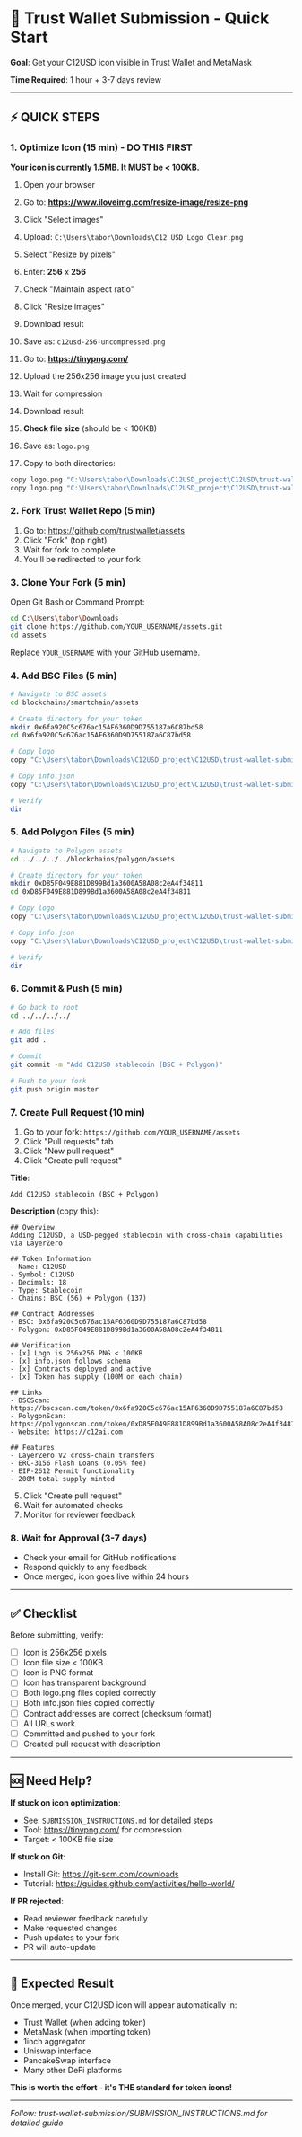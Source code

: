 # 🚀 Trust Wallet Submission - Quick Start

**Goal**: Get your C12USD icon visible in Trust Wallet and MetaMask

**Time Required**: 1 hour + 3-7 days review

---

## ⚡ QUICK STEPS

### 1. Optimize Icon (15 min) - DO THIS FIRST

**Your icon is currently 1.5MB. It MUST be < 100KB.**

1. Open your browser
2. Go to: **https://www.iloveimg.com/resize-image/resize-png**
3. Click "Select images"
4. Upload: `C:\Users\tabor\Downloads\C12 USD Logo Clear.png`
5. Select "Resize by pixels"
6. Enter: **256** x **256**
7. Check "Maintain aspect ratio"
8. Click "Resize images"
9. Download result
10. Save as: `c12usd-256-uncompressed.png`

11. Go to: **https://tinypng.com/**
12. Upload the 256x256 image you just created
13. Wait for compression
14. Download result
15. **Check file size** (should be < 100KB)
16. Save as: `logo.png`

17. Copy to both directories:
   ```bash
   copy logo.png "C:\Users\tabor\Downloads\C12USD_project\C12USD\trust-wallet-submission\bsc\logo.png"
   copy logo.png "C:\Users\tabor\Downloads\C12USD_project\C12USD\trust-wallet-submission\polygon\logo.png"
   ```

### 2. Fork Trust Wallet Repo (5 min)

1. Go to: https://github.com/trustwallet/assets
2. Click "Fork" (top right)
3. Wait for fork to complete
4. You'll be redirected to your fork

### 3. Clone Your Fork (5 min)

Open Git Bash or Command Prompt:

```bash
cd C:\Users\tabor\Downloads
git clone https://github.com/YOUR_USERNAME/assets.git
cd assets
```

Replace `YOUR_USERNAME` with your GitHub username.

### 4. Add BSC Files (5 min)

```bash
# Navigate to BSC assets
cd blockchains/smartchain/assets

# Create directory for your token
mkdir 0x6fa920C5c676ac15AF6360D9D755187a6C87bd58
cd 0x6fa920C5c676ac15AF6360D9D755187a6C87bd58

# Copy logo
copy "C:\Users\tabor\Downloads\C12USD_project\C12USD\trust-wallet-submission\bsc\logo.png" logo.png

# Copy info.json
copy "C:\Users\tabor\Downloads\C12USD_project\C12USD\trust-wallet-submission\bsc\info.json" info.json

# Verify
dir
```

### 5. Add Polygon Files (5 min)

```bash
# Navigate to Polygon assets
cd ../../../../blockchains/polygon/assets

# Create directory for your token
mkdir 0xD85F049E881D899Bd1a3600A58A08c2eA4f34811
cd 0xD85F049E881D899Bd1a3600A58A08c2eA4f34811

# Copy logo
copy "C:\Users\tabor\Downloads\C12USD_project\C12USD\trust-wallet-submission\polygon\logo.png" logo.png

# Copy info.json
copy "C:\Users\tabor\Downloads\C12USD_project\C12USD\trust-wallet-submission\polygon\info.json" info.json

# Verify
dir
```

### 6. Commit & Push (5 min)

```bash
# Go back to root
cd ../../../../

# Add files
git add .

# Commit
git commit -m "Add C12USD stablecoin (BSC + Polygon)"

# Push to your fork
git push origin master
```

### 7. Create Pull Request (10 min)

1. Go to your fork: `https://github.com/YOUR_USERNAME/assets`
2. Click "Pull requests" tab
3. Click "New pull request"
4. Click "Create pull request"

**Title**:
```
Add C12USD stablecoin (BSC + Polygon)
```

**Description** (copy this):
```
## Overview
Adding C12USD, a USD-pegged stablecoin with cross-chain capabilities via LayerZero

## Token Information
- Name: C12USD
- Symbol: C12USD
- Decimals: 18
- Type: Stablecoin
- Chains: BSC (56) + Polygon (137)

## Contract Addresses
- BSC: 0x6fa920C5c676ac15AF6360D9D755187a6C87bd58
- Polygon: 0xD85F049E881D899Bd1a3600A58A08c2eA4f34811

## Verification
- [x] Logo is 256x256 PNG < 100KB
- [x] info.json follows schema
- [x] Contracts deployed and active
- [x] Token has supply (100M on each chain)

## Links
- BSCScan: https://bscscan.com/token/0x6fa920C5c676ac15AF6360D9D755187a6C87bd58
- PolygonScan: https://polygonscan.com/token/0xD85F049E881D899Bd1a3600A58A08c2eA4f34811
- Website: https://c12ai.com

## Features
- LayerZero V2 cross-chain transfers
- ERC-3156 Flash Loans (0.05% fee)
- EIP-2612 Permit functionality
- 200M total supply minted
```

5. Click "Create pull request"
6. Wait for automated checks
7. Monitor for reviewer feedback

### 8. Wait for Approval (3-7 days)

- Check your email for GitHub notifications
- Respond quickly to any feedback
- Once merged, icon goes live within 24 hours

---

## ✅ Checklist

Before submitting, verify:

- [ ] Icon is 256x256 pixels
- [ ] Icon file size < 100KB
- [ ] Icon is PNG format
- [ ] Icon has transparent background
- [ ] Both logo.png files copied correctly
- [ ] Both info.json files copied correctly
- [ ] Contract addresses are correct (checksum format)
- [ ] All URLs work
- [ ] Committed and pushed to your fork
- [ ] Created pull request with description

---

## 🆘 Need Help?

**If stuck on icon optimization**:
- See: `SUBMISSION_INSTRUCTIONS.md` for detailed steps
- Tool: https://tinypng.com/ for compression
- Target: < 100KB file size

**If stuck on Git**:
- Install Git: https://git-scm.com/downloads
- Tutorial: https://guides.github.com/activities/hello-world/

**If PR rejected**:
- Read reviewer feedback carefully
- Make requested changes
- Push updates to your fork
- PR will auto-update

---

## 🎯 Expected Result

Once merged, your C12USD icon will appear automatically in:
- Trust Wallet (when adding token)
- MetaMask (when importing token)
- 1inch aggregator
- Uniswap interface
- PancakeSwap interface
- Many other DeFi platforms

**This is worth the effort - it's THE standard for token icons!**

---

*Follow: trust-wallet-submission/SUBMISSION_INSTRUCTIONS.md for detailed guide*